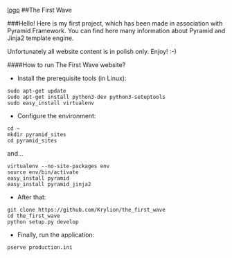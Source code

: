 [logo]: https://github.com/Krylion/the_first_wave/blob/master/the_first_wave/static/logo.png
[logo]
##The First Wave

###Hello!
Here is my first project, which has been made in association with Pyramid Framework. You can find here many information about Pyramid and Jinja2 template engine.

Unfortunately all website content is in polish only.
Enjoy! :-)

####How to run The First Wave website?

- Install the prerequisite tools (in Linux):
```
sudo apt-get update
sudo apt-get install python3-dev python3-setuptools
sudo easy_install virtualenv
```

- Configure the environment:
```
cd ~
mkdir pyramid_sites
cd pyramid_sites
```

and...

```
virtualenv --no-site-packages env
source env/bin/activate
easy_install pyramid
easy_install pyramid_jinja2
```


- After that:
```
git clone https://github.com/Krylion/the_first_wave
cd the_first_wave
python setup.py develop
```

- Finally, run the application:
```
pserve production.ini
```
